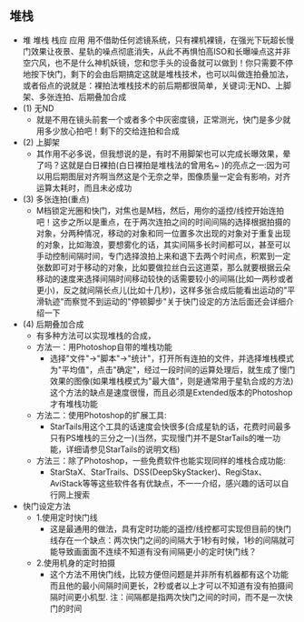 ## 堆栈
- 堆 堆栈 栈应 应用 用不借助任何滤镜系统，只有裸机裸镜，在强光下玩超长慢门效果让夜景、星轨的噪点彻底消失，从此不再惧怕高ISO和长曝噪点这并非空穴风，也不是什么神机妖镜，您和您手头的设备就可以做到！你只需要不停地按下快门，剩下的会由后期搞定这就是堆栈技术，也可以叫做连拍叠加法，或者俗点的说就是：裸拍法堆栈技术的前后期都很简单，关键词:无ND、上脚架、多张连拍、后期叠加合成
- (1) 无ND
    + 就是不用在镜头前套一个或者多个中灰密度镜，正常测光，快门是多少就用多少放心拍吧！剩下的交给连拍和合成
- (2) 上脚架
    + 其作用不必多说，但我想说的是，有时不用脚架也可以完成长曝效果，晕了吗？这就是白日裸拍(白日裸拍是堆栈法的曾用名~ )的亮点之一:因为可以用后期图层对齐啊当然这是个无奈之举，图像质量一定会有影响，对齐运算太耗时，而且未必成功
- (3) 多张连拍(重点)
    + M档锁定光圈和快门，对焦也是M档，然后，用你的遥控/线控开始连拍吧！这步之所以是重点，在于两次连拍之间的时间间隔的选择根据拍摄的对象，分两种情况，移动的对象和同一位置多次出现的对象对于重复出现的对象，比如海浪，要想雾化的话，其实间隔多长时间都可以，甚至可以手动控制间隔时间，专门选择浪拍上来和退下去两个时间点，积累到一定张数即可对于移动的对象，比如要做拉丝白云这道菜，那么就要根据云朵移动的速度来选择间隔时间移动较快的话需要较小的间隔(比如一两秒或者更小)，反之就间隔长点儿(比如十几秒)，这样多张合成后能看出运动的"平滑轨迹"而察觉不到运动的"停顿脚步"关于快门设定的方法后面还会详细介绍一下
- (4) 后期叠加合成
    + 有多种方法可以实现堆栈的合成，
    + 方法一：用Photoshop自带的堆栈功能
        - 选择"文件"->"脚本"->"统计"，打开所有连拍的文件，并选择堆栈模式为"平均值"，点击"确定"，经过一段时间的运算处理后，就生成了慢门效果的图像(如果堆栈模式为"最大值"，则是通常用于星轨合成的方法)这个方法的缺点是速度很慢，而且必须是Extended版本的Photoshop才有堆栈功能
    + 方法二：使用Photoshop的扩展工具:
        - StarTails用这个工具的话速度会快很多(合成星轨的话，花费时间最多只有PS堆栈的三分之一)(当然，实现慢门并不是StarTails的唯一功能，详细请参见StarTails的说明文档)
    + 方法三：除了Photoshop，一些免费软件也能实现同样的堆栈合成功能:
        - StarStaX、StarTrails、DSS(DeepSkyStacker)、RegiStax、AviStack等等这些软件各有优缺点，不一一介绍，感兴趣的话可以自行网上搜索
- 快门设定方法
    + 1.使用定时快门线
        - 这是最通用的做法，具有定时功能的遥控/线控都可实现但目前的快门线存在一个缺点：两次快门之间的间隔大于1秒有时候，1秒的间隔就可能导致画面面不连续不知道有没有间隔更小的定时快门线？
    + 2.使用机身的定时拍摄
        - 这个方法不用快门线，比较方便但问题是并非所有机器都有这个功能而且他的最小间隔时间更长，2秒或者以上才可以不知道有没有拍摄间隔时间更小机型. 注：间隔都是指两次快门之间的时间，而不是一次快门的时间